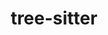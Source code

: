 ---
title: "tree-sitter"
layout: cache
categories: [package, develop]
meta: {"versions": ["0.22.2", "0.22.6"], "compilers": ["apple-clang@=15.0.0", "gcc@=10.2.1", "gcc@=10.5.0", "gcc@=13.3.0", "gcc@=7.5.0"], "oss": ["centos7", "rhel8", "ubuntu18.04", "ventura"], "platforms": ["darwin", "linux"], "targets": ["aarch64", "x86_64_v3"], "stacks": ["developer-tools", "developer-tools-aarch64-linux-gnu", "developer-tools-darwin", "developer-tools-manylinux2014", "developer-tools-x86_64_v3-linux-gnu", "root"], "num_specs": 5, "num_specs_by_stack": {"developer-tools-darwin": 1, "root": 5, "developer-tools-manylinux2014": 1, "developer-tools-x86_64_v3-linux-gnu": 1, "developer-tools-aarch64-linux-gnu": 1, "developer-tools": 1}}
spec_details: [{"hash": "orpqmpyg3o57phxtctb522mqb7c44zm3", "compiler": "apple-clang@=15.0.0", "versions": ["0.22.6"], "os": "ventura", "platform": "darwin", "target": "aarch64", "variants": ["build_system=makefile"], "stacks": ["developer-tools-darwin", "root"], "size": "-", "tarball": "https://binaries.spack.io/develop/build_cache/darwin-ventura-aarch64/apple-clang-15.0.0/tree-sitter-0.22.6/darwin-ventura-aarch64-apple-clang-15.0.0-tree-sitter-0.22.6-orpqmpyg3o57phxtctb522mqb7c44zm3.spack"}, {"hash": "h5abe3xpsbcxuve7dn3xuyl3ktt7pvvq", "compiler": "gcc@=10.2.1", "versions": ["0.22.6"], "os": "centos7", "platform": "linux", "target": "x86_64_v3", "variants": ["build_system=makefile"], "stacks": ["developer-tools-manylinux2014", "root"], "size": "-", "tarball": "https://binaries.spack.io/develop/build_cache/linux-centos7-x86_64_v3/gcc-10.2.1/tree-sitter-0.22.6/linux-centos7-x86_64_v3-gcc-10.2.1-tree-sitter-0.22.6-h5abe3xpsbcxuve7dn3xuyl3ktt7pvvq.spack"}, {"hash": "ctqulneo7duars3hjyyokbxauulncx2v", "compiler": "gcc@=10.5.0", "versions": ["0.22.6"], "os": "centos7", "platform": "linux", "target": "x86_64_v3", "variants": ["build_system=makefile"], "stacks": ["root", "developer-tools-x86_64_v3-linux-gnu"], "size": "-", "tarball": "https://binaries.spack.io/develop/build_cache/linux-centos7-x86_64_v3/gcc-10.5.0/tree-sitter-0.22.6/linux-centos7-x86_64_v3-gcc-10.5.0-tree-sitter-0.22.6-ctqulneo7duars3hjyyokbxauulncx2v.spack"}, {"hash": "kxfgixw7qzrxvhq2kru2he6mpyyuza4n", "compiler": "gcc@=13.3.0", "versions": ["0.22.6"], "os": "rhel8", "platform": "linux", "target": "aarch64", "variants": ["build_system=makefile"], "stacks": ["root", "developer-tools-aarch64-linux-gnu"], "size": "-", "tarball": "https://binaries.spack.io/develop/build_cache/linux-rhel8-aarch64/gcc-13.3.0/tree-sitter-0.22.6/linux-rhel8-aarch64-gcc-13.3.0-tree-sitter-0.22.6-kxfgixw7qzrxvhq2kru2he6mpyyuza4n.spack"}, {"hash": "fowjs5vkpzg5ds5fnlaxabn26vmlgdsb", "compiler": "gcc@=7.5.0", "versions": ["0.22.2"], "os": "ubuntu18.04", "platform": "linux", "target": "x86_64_v3", "variants": ["build_system=makefile"], "stacks": ["developer-tools", "root"], "size": "-", "tarball": "https://binaries.spack.io/develop/build_cache/linux-ubuntu18.04-x86_64_v3/gcc-7.5.0/tree-sitter-0.22.2/linux-ubuntu18.04-x86_64_v3-gcc-7.5.0-tree-sitter-0.22.2-fowjs5vkpzg5ds5fnlaxabn26vmlgdsb.spack"}]
---